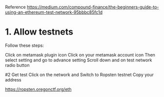 Reference
https://medium.com/compound-finance/the-beginners-guide-to-using-an-ethereum-test-network-95bbbc85fc1d


# 1. Allow testnets 
Follow these steps:

Click on metamask plugin icon
Click on your metamask account icon
Then select setting and go to advance setting
Scroll down and on test network radio button

#2 Get test
Click on the network and Switch to Ropsten testnet 
Copy your address

https://ropsten.oregonctf.org/eth